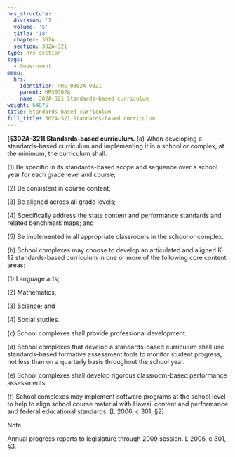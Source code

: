 ```yaml
---
hrs_structure:
  division: '1'
  volume: '5'
  title: '18'
  chapter: 302A
  section: 302A-321
type: hrs_section
tags:
  - Government
menu:
  hrs:
    identifier: HRS_0302A-0321
    parent: HRS0302A
    name: 302A-321 Standards-based curriculum
weight: 64075
title: Standards-based curriculum
full_title: 302A-321 Standards-based curriculum
---
```

**[§302A-321] Standards-based curriculum.** (a) When developing a standards-based curriculum and implementing it in a school or complex, at the minimum, the curriculum shall:

(1) Be specific in its standards-based scope and sequence over a school year for each grade level and course;

(2) Be consistent in course content;

(3) Be aligned across all grade levels;

(4) Specifically address the state content and performance standards and related benchmark maps; and

(5) Be implemented in all appropriate classrooms in the school or complex.

(b) School complexes may choose to develop an articulated and aligned K-12 standards-based curriculum in one or more of the following core content areas:

(1) Language arts;

(2) Mathematics;

(3) Science; and

(4) Social studies.

(c) School complexes shall provide professional development.

(d) School complexes that develop a standards-based curriculum shall use standards-based formative assessment tools to monitor student progress, not less than on a quarterly basis throughout the school year.

(e) School complexes shall develop rigorous classroom-based performance assessments.

(f) School complexes may implement software programs at the school level to help to align school course material with Hawaii content and performance and federal educational standards. [L 2006, c 301, §2]

Note

Annual progress reports to legislature through 2009 session. L 2006, c 301, §3.